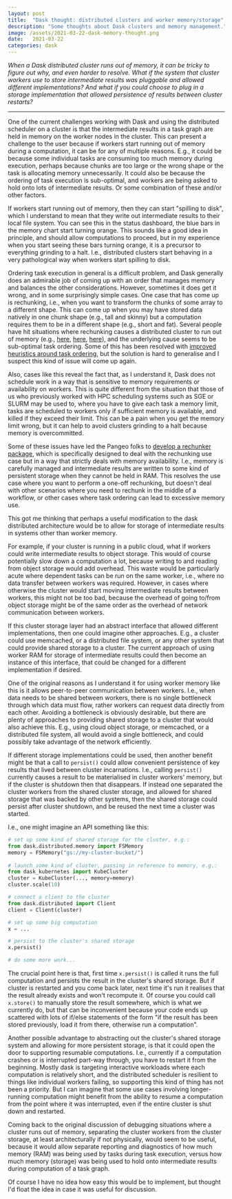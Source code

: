 ```yaml
---
layout: post
title:  "Dask thought: distributed clusters and worker memory/storage"
description: "Some thoughts about Dask clusters and memory management."
image: /assets/2021-03-22-dask-memory-thought.png
date:   2021-03-22
categories: dask
---
```


*When a Dask distributed cluster runs out of memory, it can be
tricky to figure out why, and even harder to resolve. What if the
system that cluster workers use to store intermediate results was
pluggable and allowed different implementations? And what if you could
choose to plug in a storage implementation that allowed persistence of
results between cluster restarts?*

<hr/>

One of the current challenges working with Dask and using the
distributed scheduler on a cluster is that the intermediate results in
a task graph are held in memory on the worker nodes in the
cluster. This can present a challenge to the user because if workers
start running out of memory during a computation, it can be for any of
multiple reasons. E.g., it could be because some individual tasks are
consuming too much memory during execution, perhaps because chunks are
too large or the wrong shape or the task is allocating memory
unnecessarily. It could also be because the ordering of task execution
is sub-optimal, and workers are being asked to hold onto lots of
intermediate results. Or some combination of these and/or other
factors.

If workers start running out of memory, then they can start "spilling
to disk", which I understand to mean that they write out intermediate
results to their local file system. You can see this in the status
dashboard, the blue bars in the memory chart start turning
orange. This sounds like a good idea in principle, and should allow
computations to proceed, but in my experience when you start seeing
these bars turning orange, it is a precursor to everything grinding to
a halt. I.e., distributed clusters start behaving in a very
pathological way when workers start spilling to disk.

Ordering task execution in general is a difficult problem, and Dask
generally does an admirable job of coming up with an order that
manages memory and balances the other considerations. However,
sometimes it does get it wrong, and in some surprisingly simple
cases. One case that has come up is rechunking, i.e., when you want to
transform the chunks of some array to a different shape. This can come
up when you may have stored data natively in one chunk shape (e.g.,
tall and skinny) but a computation requires them to be in a different
shape (e.g., short and fat). Several people have hit situations where
rechunking causes a distributed cluster to run out of memory (e.g.,
[here](https://discourse.pangeo.io/t/best-practices-to-go-from-1000s-of-netcdf-files-to-analyses-on-a-hpc-cluster/588/24),
[here](https://github.com/dask/dask/issues/5105),
[here](https://github.com/dask/dask/issues/6745)), and the underlying
cause seems to be sub-optimal task ordering. Some of this has been
resolved with [improved heuristics around task
ordering](https://github.com/dask/dask/pull/6779), but the solution is
hard to generalise and I suspect this kind of issue will come up
again.

Also, cases like this reveal the fact that, as I understand it, Dask
does not schedule work in a way that is sensitive to memory
requirements or availability on workers. This is quite different from
the situation that those of us who previously worked with HPC
scheduling systems such as SGE or SLURM may be used to, where you have
to give each task a memory limit, tasks are scheduled to workers only
if sufficient memory is available, and killed if they exceed their
limit. This can be a pain when you get the memory limit wrong, but it
can help to avoid clusters grinding to a halt because memory is
overcommitted.

Some of these issues have led the Pangeo folks to [develop a rechunker
package](https://medium.com/pangeo/rechunker-the-missing-link-for-chunked-array-analytics-5b2359e9dc11),
which is specifically designed to deal with the rechunking use case
but in a way that strictly deals with memory availability. I.e.,
memory is carefully managed and intermediate results are written to
some kind of persistent storage when they cannot be held in RAM. This
resolves the use case where you want to perform a one-off rechunking,
but doesn't deal with other scenarios where you need to rechunk in the
middle of a workflow, or other cases where task ordering can lead to
excessive memory use.

This got me thinking that perhaps a useful modification to the dask
distributed architecture would be to allow for storage of intermediate
results in systems other than worker memory.

For example, if your cluster is running in a public cloud, what if
workers could write intermediate results to object storage. This would
of course potentially slow down a computation a lot, because writing
to and reading from object storage would add overhead. This waste
would be particularly acute where dependent tasks can be run on the
same worker, i.e., where no data transfer between workers was
required. However, in cases where otherwise the cluster would start
moving intermediate results between workers, this might not be too
bad, because the overhead of going to/from object storage might be of
the same order as the overhead of network communication between
workers.

If this cluster storage layer had an abstract interface that allowed
different implementations, then one could imagine other
approaches. E.g., a cluster could use memcached, or a distributed file
system, or any other system that could provide shared storage to a
cluster. The current approach of using worker RAM for storage of
intermediate results could then become an instance of this interface,
that could be changed for a different implementation if desired.

One of the original reasons as I understand it for using worker memory
like this is it allows peer-to-peer communication between
workers. I.e., when data needs to be shared between workers, there is
no single bottleneck through which data must flow, rather workers can
request data directly from each other. Avoiding a bottleneck is
obviously desirable, but there are plenty of approaches to providing
shared storage to a cluster that would also achieve this. E.g., using
cloud object storage, or memcached, or a distributed file system, all
would avoid a single bottleneck, and could possibly take advantage of
the network efficiently.

If different storage implementations could be used, then another
benefit might be that a call to `persist()` could allow convenient
persistence of key results that lived between cluster
incarnations. I.e., calling `persist()` currently causes a result to
be materialised in cluster workers' memory, but if the cluster is
shutdown then that disappears. If instead one separated the cluster
workers from the shared cluster storage, and allowed for shared
storage that was backed by other systems, then the shared storage
could persist after cluster shutdown, and be reused the next time a
cluster was started.

I.e., one might imagine an API something like this:

```python
# set up some kind of shared storage for the cluster, e.g.:
from dask.distributed.memory import FSMemory
memory = FSMemory("gs://my-cluster-bucket/")
 
# launch some kind of cluster, passing in reference to memory, e.g.:
from dask_kubernetes import KubeCluster
cluster = KubeCluster(..., memory=memory)
cluster.scale(10)

# connect a client to the cluster
from dask.distributed import Client
client = Client(cluster)

# set up some big computation
x = ...

# persist to the cluster's shared storage
x.persist()

# do some more work...
```

The crucial point here is that, first time `x.persist()` is called it
runs the full computation and persists the result in the cluster's
shared storage. But if cluster is restarted and you come back later,
next time it's run it realises that the result already exists and
won't recompute it. Of course you could call `x.store()` to manually
store the result somewhere, which is what we currently do, but that
can be inconvenient because your code ends up scattered with lots of
if/else statements of the form "if the result has been stored
previously, load it from there, otherwise run a computation".

Another possible advantage to abstracting out the cluster's shared
storage system and allowing for more persistent storage, is that it
could open the door to supporting resumable computations. I.e.,
currently if a computation crashes or is interrupted part-way through,
you have to restart it from the beginning. Mostly dask is targeting
interactive workloads where each computation is relatively short, and
the distributed scheduler is resilient to things like individual
workers failing, so supporting this kind of thing has not been a
priority. But I can imagine that some use cases involving
longer-running computation might benefit from the ability to resume a
computation from the point where it was interrupted, even if the
entire cluster is shut down and restarted.

Coming back to the original discussion of debugging situations where a
cluster runs out of memory, separating the cluster workers from the
cluster storage, at least architecturally if not physically, would
seem to be useful, because it would allow separate reporting and
diagnostics of how much memory (RAM) was being used by tasks during
task execution, versus how much memory (storage) was being used to
hold onto intermediate results during computation of a task graph.

Of course I have no idea how easy this would be to implement, but
thought I'd float the idea in case it was useful for discussion.
